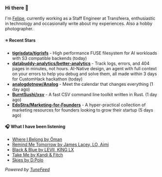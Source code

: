 ### Hi there 👋

I'm [Felipe](https://felipevm.com), currently working as a Staff Engineer at Transfeera, enthusiastic in technology and occasionally write about my experiences. Also a hobby photographer.

#### ⭐ Recent Stars
- **[tigrisdata/tigrisfs](https://github.com/tigrisdata/tigrisfs)** - High performance FUSE filesystem for AI workloads with S3 compatible backends (today)
- **[databuddy-analytics/better-analytics](https://github.com/databuddy-analytics/better-analytics)** - Track logs, errors, and 404 pages in minutes, not hours. AI-Native design, an agent with full context on your errors to help you debug and solve them, all made within 3 days for CustomHack hackathon (today)
- **[analogdotnow/Analog](https://github.com/analogdotnow/Analog)** - Meet the calendar that changes everything (1 day ago)
- **[BurntSushi/xsv](https://github.com/BurntSushi/xsv)** - A fast CSV command line toolkit written in Rust. (1 day ago)
- **[EdoStra/Marketing-for-Founders](https://github.com/EdoStra/Marketing-for-Founders)** - A hyper-practical collection of marketing resources for founders looking to grow their startup (5 days ago)

#### 🎧 What I have been listening
- [Where I Belong by Öman](https://open.spotify.com/track/5ObaVqhUVHcDwVVzLXuJF8)
- [Remind Me Tomorrow by James Lacey, LO, Aimi](https://open.spotify.com/track/0HPNSm3OSeTuGYEyQUXOto)
- [Black &amp; Blue by LEVII, KING LX](https://open.spotify.com/track/1xkuVT4MG9Rwa1V8dbyaqh)
- [Take Me by Kandi &amp; Fitch](https://open.spotify.com/track/7M1oDA4LxBgzM3uCh8ueuQ)
- [Skies by D.Polo](https://open.spotify.com/track/7DVc5y0ESy2cA1t8Grfmxa)

_Powered by [TuneFeed](https://tunefeed.app?ref=github.com)_
